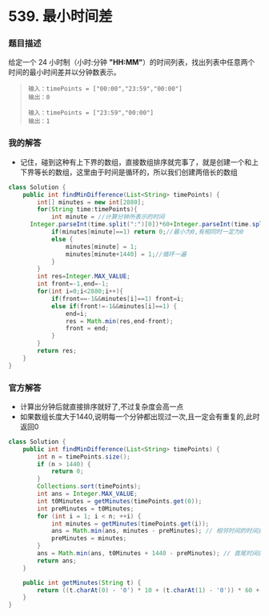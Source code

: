 # 539. 最小时间差

### 题目描述

给定一个 24 小时制（小时:分钟 **"HH:MM"**）的时间列表，找出列表中任意两个时间的最小时间差并以分钟数表示。

> ```
> 输入：timePoints = ["00:00","23:59","00:00"]
> 输出：0
> ```
>
> ```
> 输入：timePoints = ["23:59","00:00"]
> 输出：1
> ```

### 我的解答

- 记住，碰到这种有上下界的数组，直接数组排序就完事了，就是创建一个和上下界等长的数组，这里由于时间是循环的，所以我们创建两倍长的数组

```java
class Solution {
    public int findMinDifference(List<String> timePoints) {
        int[] minutes = new int[2880];
        for(String time:timePoints){
            int minute = //计算分钟所表示的时间
      Integer.parseInt(time.split(":")[0])*60+Integer.parseInt(time.split(":")[1]);
            if(minutes[minute]==1) return 0;//最小为0,有相同时一定为0
            else {
                minutes[minute] = 1;
                minutes[minute+1440] = 1;//循环一遍
            }
        }
        int res=Integer.MAX_VALUE;
        int front=-1,end=-1;
        for(int i=0;i<2880;i++){
            if(front==-1&&minutes[i]==1) front=i;
            else if(front!=-1&&minutes[i]==1) {
                end=i;
                res = Math.min(res,end-front);
                front = end;
            }
        }
        return res;
    }
}
```

### 官方解答

- 计算出分钟后就直接排序就好了,不过复杂度会高一点
- 如果数组长度大于1440,说明每一个分钟都出现过一次,且一定会有重复的,此时返回0

```java
class Solution {
    public int findMinDifference(List<String> timePoints) {
        int n = timePoints.size();
        if (n > 1440) {
            return 0;
        }
        Collections.sort(timePoints);
        int ans = Integer.MAX_VALUE;
        int t0Minutes = getMinutes(timePoints.get(0));
        int preMinutes = t0Minutes;
        for (int i = 1; i < n; ++i) {
            int minutes = getMinutes(timePoints.get(i));
            ans = Math.min(ans, minutes - preMinutes); // 相邻时间的时间差
            preMinutes = minutes;
        }
        ans = Math.min(ans, t0Minutes + 1440 - preMinutes); // 首尾时间的时间差
        return ans;
    }

    public int getMinutes(String t) {
        return ((t.charAt(0) - '0') * 10 + (t.charAt(1) - '0')) * 60 + (t.charAt(3) - '0') * 10 + (t.charAt(4) - '0');
    }
}
```

